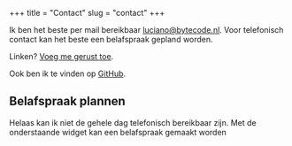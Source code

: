+++
title = "Contact"
slug = "contact"
+++

Ik ben het beste per mail bereikbaar [luciano@bytecode.nl](mailto:luciano@bytecode.nl). Voor telefonisch contact kan het beste een belafspraak gepland worden.

Linken? [Voeg me gerust toe](https://www.linkedin.com/in/lucianonooijen/).

Ook ben ik te vinden op [GitHub](https://github.com/lucianonooijen/).

## Belafspraak plannen

Helaas kan ik niet de gehele dag telefonisch bereikbaar zijn. Met de onderstaande widget kan een belafspraak gemaakt worden

<!-- Calendly inline widget begin -->
<div class="calendly-inline-widget" data-url="https://calendly.com/lucianonooijen" style="min-width:320px;height:630px;"></div>
<script type="text/javascript" src="https://assets.calendly.com/assets/external/widget.js"></script>
<!-- Calendly inline widget end -->
